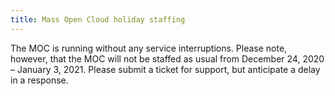 ```yaml
---
title: Mass Open Cloud holiday staffing
---
```


The MOC is running without any service interruptions. Please note, however, that the MOC will not be staffed as usual from December 24, 2020 – January 3, 2021.  Please submit a ticket for support, but anticipate a delay in a response.
